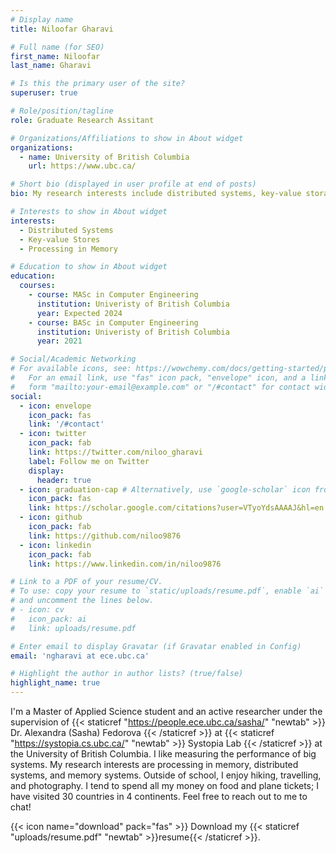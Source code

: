 ```yaml
---
# Display name
title: Niloofar Gharavi

# Full name (for SEO)
first_name: Niloofar
last_name: Gharavi

# Is this the primary user of the site?
superuser: true

# Role/position/tagline
role: Graduate Research Assitant

# Organizations/Affiliations to show in About widget
organizations:
  - name: University of British Columbia
    url: https://www.ubc.ca/

# Short bio (displayed in user profile at end of posts)
bio: My research interests include distributed systems, key-value storage and memory subsystems.

# Interests to show in About widget
interests:
  - Distributed Systems
  - Key-value Stores
  - Processing in Memory

# Education to show in About widget
education:
  courses:
    - course: MASc in Computer Engineering
      institution: Univeristy of British Columbia
      year: Expected 2024
    - course: BASc in Computer Engineering
      institution: Univeristy of British Columbia
      year: 2021

# Social/Academic Networking
# For available icons, see: https://wowchemy.com/docs/getting-started/page-builder/#icons
#   For an email link, use "fas" icon pack, "envelope" icon, and a link in the
#   form "mailto:your-email@example.com" or "/#contact" for contact widget.
social:
  - icon: envelope
    icon_pack: fas
    link: '/#contact'
  - icon: twitter
    icon_pack: fab
    link: https://twitter.com/niloo_gharavi
    label: Follow me on Twitter
    display:
      header: true
  - icon: graduation-cap # Alternatively, use `google-scholar` icon from `ai` icon pack
    icon_pack: fas
    link: https://scholar.google.com/citations?user=VTyoYdsAAAAJ&hl=en
  - icon: github
    icon_pack: fab
    link: https://github.com/niloo9876
  - icon: linkedin
    icon_pack: fab
    link: https://www.linkedin.com/in/niloo9876

# Link to a PDF of your resume/CV.
# To use: copy your resume to `static/uploads/resume.pdf`, enable `ai` icons in `params.yaml`,
# and uncomment the lines below.
# - icon: cv
#   icon_pack: ai
#   link: uploads/resume.pdf

# Enter email to display Gravatar (if Gravatar enabled in Config)
email: 'ngharavi at ece.ubc.ca'

# Highlight the author in author lists? (true/false)
highlight_name: true
---
```


I'm a Master of Applied Science student and an active researcher under the supervision of {{< staticref "https://people.ece.ubc.ca/sasha/" "newtab" >}} Dr. Alexandra (Sasha) Fedorova {{< /staticref >}} at {{< staticref "https://systopia.cs.ubc.ca/" "newtab" >}} Systopia Lab {{< /staticref >}} at the University of British Columbia. I like measuring the performance of big systems. My research interests are processing in memory, distributed systems, and memory systems. Outside of school, I enjoy hiking, travelling, and photography. I tend to spend all my money on food and plane tickets; I have visited 30 countries in 4 continents. Feel free to reach out to me to chat!

{{< icon name="download" pack="fas" >}} Download my {{< staticref "uploads/resume.pdf" "newtab" >}}resume{{< /staticref >}}.
